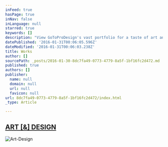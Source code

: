 ```yaml
---
inFeed: true
hasPage: true
inNav: false
inLanguage: null
starred: true
keywords: []
description: "View GoToProDesign's vast portfolio for a taste of art and design | Feel free to browse through the pages of works | I love what I do!"
datePublished: '2016-01-31T00:06:05.596Z'
dateModified: '2016-01-31T00:06:03.238Z'
title: Works
author: []
sourcePath: _posts/2016-01-30-8dc7fa49-0773-4779-8a5f-1bf16fc2d472.md
published: true
authors: []
publisher:
  name: null
  domain: null
  url: null
  favicon: null
url: 8dc7fa49-0773-4779-8a5f-1bf16fc2d472/index.html
_type: Article

---
```

## [ART \[&\] DESIGN][0]
![Art-Design](https://s3-us-west-2.amazonaws.com/the-grid-img/p/194171b104e00dc09668d560a76855a69c02edf7.jpg)

[0]: https://thegrid.ai/GoToProDesign/archived-works/